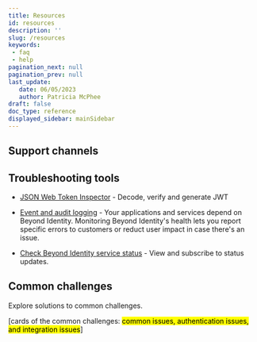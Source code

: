 ```yaml
---
title: Resources
id: resources
description: ''
slug: /resources 
keywords: 
 - faq
 - help
pagination_next: null
pagination_prev: null
last_update: 
   date: 06/05/2023
   author: Patricia McPhee
draft: false
doc_type: reference
displayed_sidebar: mainSidebar
---
```




## Support channels





## Troubleshooting tools

- [JSON Web Token Inspector](https://jwt.io/?_gl=1*1etyhvr*rollup_ga*NzYyMjc1NTE5LjE2NzkwNjIyOTk.*rollup_ga_F1G3E656YZ*MTY4MjM3MDI4Ni4xNS4xLjE2ODIzNzAyODYuNjAuMC4w&_ga=2.232725855.1956605135.1682343022-762275519.1679062299) - Decode, verify and generate JWT

- [Event and audit logging](/docs/next/view-event-details) - Your applications and services depend on Beyond Identity. Monitoring Beyond Identity's health lets you report specific errors to customers or reduct user impact in case there's an issue. 

- [Check Beyond Identity service status](https://status.beyondidentity.com/) - View and subscribe to status updates. 



## Common challenges

Explore solutions to common challenges.

[cards of the common challenges: <mark>common issues, authentication issues, and integration issues</mark>]

